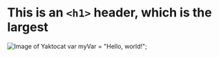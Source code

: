   # This is an `<h1>` header, which is the largest
![Image of Yaktocat](https://octodex.github.com/images/yaktocat.png)
var myVar = "Hello, world!";
